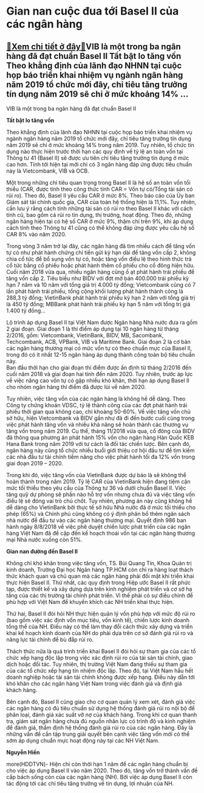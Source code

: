 Gian nan cuộc đua tới Basel II của các ngân hàng
================================================

[:gift:Xem chi tiết ở đây:gift:](https://hddtvn.com/gian-nan-cuoc-dua-toi-basel-ii-cua-cac-ngan-hang/)VIB là một trong ba ngân hàng đã đạt chuẩn Basel II Tất bật lo tăng vốn Theo khẳng định của lãnh đạo NHNN tại cuộc họp báo triển khai nhiệm vụ ngành ngân hàng năm 2019 tổ chức mới đây, chỉ tiêu tăng trưởng tín dụng năm 2019 sẽ chỉ ở mức khoảng 14% …
---------------------------------------------------------------------------------------------------------------------------------------------------------------------------------------------------------------------------------------------------------







 






 VIB là một trong ba ngân hàng đã đạt chuẩn Basel II 


**Tất bật lo tăng vốn**


Theo khẳng định của lãnh đạo NHNN tại cuộc họp báo triển khai nhiệm vụ ngành ngân hàng năm 2019 tổ chức mới đây, chỉ tiêu tăng trưởng tín dụng năm 2019 sẽ chỉ ở mức khoảng 14% trong năm 2019. Tuy nhiên, tổ chức tín dụng nào thực hiện trước thời hạn các quy định về tỷ lệ an toàn vốn tại Thông tư 41 (Basel II) sẽ được ưu tiên chỉ tiêu tăng trưởng tín dụng ở mức cao hơn. Tính tới hiện tại mới chỉ có 3 ngân hàng đáp ứng được tiêu chuẩn này là Vietcombank, VIB và OCB.


Một trong những chỉ tiêu quan trọng trong Basel II là hệ số an toàn vốn tối thiểu (CAR, được tính theo công thức tính CAR = Vốn tự có/Tổng tài sản có rủi ro). Theo đó, Basel II yêu cầu CAR ở mức 8%. Theo báo cáo của Ủy ban Giám sát tài chính quốc gia, CAR của toàn hệ thống hiện là 11,1%. Tuy nhiên, cần lưu ý rằng cách tính những tài sản có rủi ro theo Basel II khác với cách tính cũ, bao gồm cả rủi ro tín dụng, thị trường, hoạt động. Theo đó, những ngân hàng hiện tại có hệ số CAR ở mức 9%, thậm chí trên 9%, khi áp dụng cách tính theo Thông tư 41 cũng có thể không đáp ứng được yêu cầu hệ số CAR 8% vào năm 2020. 


Trong vòng 3 năm trở lại đây, các ngân hàng đã tìm nhiều cách để tăng vốn tự có như phát hành chứng chỉ tiền gửi kỳ hạn dài để tăng vốn cấp 2, không chia cổ tức để bổ sung vốn tự có, hoặc tăng vốn điều lệ theo hình thức trả cổ tức bằng cổ phiếu hoặc phát hành thêm cổ phiếu cho cổ đông hiện hữu. Cuối năm 2018 vừa qua, nhiều ngân hàng cũng ồ ạt phát hành trái phiếu để tăng vốn cấp 2. Tiêu biểu như BIDV với đợt mở bán 400.000 trái phiếu kỳ hạn 7 năm và 10 năm với tổng giá trị 4.000 tỷ đồng; Vietcombank cũng có 7 lần phát hành trái phiếu, tổng cộng khối lượng phát hành thành công là 288,3 tỷ đồng; VietinBank phát hành trái phiếu kỳ hạn 2 năm với tổng giá trị là 450 tỷ đồng; MBBank phát hành trái phiếu kỳ hạn 5 năm với tổng trị giá 1.400 tỷ đồng… 








Lộ trình áp dụng Basel II tại Việt Nam được Ngân hàng Nhà nước đưa ra gồm 2 giai đoạn. Giai đoạn 1 là thí điểm áp dụng tại 10 ngân hàng từ tháng 2/2016, gồm: Vietcombank, VietinBank, BIDV, MB, Sacombank, Techcombank, ACB, VPBank, VIB và Maritime Bank. Giai đoạn 2 là cơ bản các ngân hàng thương mại có mức vốn tự có theo chuẩn mực của Basel II, trong đó có ít nhất 12-15 ngân hàng áp dụng thành công toàn bộ tiêu chuẩn này.   
 Ban đầu thời hạn cho giai đoạn thí điểm được ấn định từ tháng 2/2016 đến cuối năm 2018 và giai đoạn hai tính đến năm 2020. Tuy nhiên, trước áp lực về việc nâng cao vốn tự có gặp nhiều khó khăn, thời hạn áp dụng Basel II cho nhóm ngân hàng thí điểm đã được lùi về năm 2020.  
 






Tuy nhiên, việc tăng vốn của các ngân hàng là không hề dễ dàng. Theo Công ty chứng khoán VDSC, tỷ lệ thành công của các đợt phát hành trái phiếu thời gian qua không cao, chỉ khoảng 50-60%. Về việc tăng vốn chủ sở hữu, hiện Vietcombank và BIDV gần như đã đi đến bước cuối cùng trong việc phát hành tăng vốn và nhiều khả năng sẽ hoàn thành các thương vụ tăng vốn trong năm 2019. Cụ thể, tháng 11/2018 vừa qua, cổ đông của BIDV đã thông qua phương án phát hành 15% vốn cho ngân hàng Hàn Quốc KEB Hana Bank trong năm 2019 với tư cách là đối tác chiến lược. Bên cạnh đó, ngân hàng này cũng tổ chức nhiều buổi giới thiệu cơ hội đầu tư để tìm kiếm các nhà đầu tư tài chính tiềm năng cho việc phát hành tối đa 12% vốn trong giai đoạn 2019 – 2020. 


Trong khi đó, việc tăng vốn của VietinBank được dự báo là sẽ không thể hoàn thành trong năm 2019. Tỷ lệ CAR của VietinBank hiện đang tiệm cận mức tối thiểu theo yêu cầu của Thông tư 36 và dưới chuẩn Basel II. Việc tăng quỹ dự phòng sẽ phần nào hỗ trợ vốn nhưng chưa đủ và việc tăng vốn điều lệ sẽ đóng vai trò chủ chốt. Tuy nhiên, phương án này cũng không hề dễ dàng cho VietinBank bởi thực tế sở hữu Nhà nước đã ở mức tối thiểu cho phép (65%) và Chính phủ cũng không có ý định phân bổ thêm ngân sách nhà nước để đầu tư vào các ngân hàng thương mại. Quyết định 986 ban hành ngày 8/8/2018 về việc phê duyệt chiến lược phát triển của các ngân hàng Việt Nam đã đề cập đến kế hoạch thoái vốn tại các ngân hàng thương mại Nhà nước xuống còn 51%. 


**Gian nan đường đến Basel II**


Không chỉ khó khăn trong việc tăng vốn, TS. Bùi Quang Tín, Khoa Quản trị kinh doanh, Trường Đại học Ngân hàng TP.HCM còn chỉ ra hàng loạt thách thức khách quan và chủ quan mà các ngân hàng phải đối mặt khi triển khai thực hiện Basel II. Thứ nhất, các quy định trong Hiệp ước Basel II rất phức tạp, được thiết kế và xây dựng dựa trên kinh nghiệm phát triển và cơ sở hạ tầng của các thị trường tài chính phát triển. Vì thế phải có sự điều chỉnh để phù hợp với Việt Nam để khuyến khích các NH triển khai thực hiện.


Thứ hai, Basel II đòi hỏi NH thực hiện quản lý vốn phù hợp với mức độ rủi ro (bao gồm việc xác định vốn mục tiêu, vốn kinh tế), chiến lược kinh doanh tổng thể của NH. Điều này có thể làm thay đổi cách thức xây dựng và triển khai kế hoạch kinh doanh của NH do phải dựa trên cơ sở đánh giá rủi ro và năng lực tài chính để bù đắp rủi ro.


Thách thức nữa là quá trình triển khai Basel II đòi hỏi sự tham gia của các tổ chức xếp hạng độc lập trong việc xác định rủi ro của tài sản tài chính, giao dịch hoặc đối tác. Tuy nhiên, thị trường Việt Nam đang thiếu sự tham gia của các tổ chức xếp hạng tín nhiệm độc lập. Theo đó, tại Việt Nam hầu hết doanh nghiệp hoặc tài sản tài chính không được xếp hạng. Điều này dẫn tới khó khăn cho các ngân hàng Việt Nam trong việc đánh giá và định giá khách hàng. 


Bên cạnh đó, Basel II cũng giao cho cơ quan quản lý xem xét, đánh giá việc các ngân hàng có đủ tiêu chuẩn sử dụng hệ thống đánh giá rủi ro nội bộ để phân loại, đánh giá xác suất vỡ nợ của khách hàng. Trong khi cơ quan thanh tra, giám sát ngân hàng chưa đủ nguồn nhân lực có trình độ và kinh nghiệm để đánh giá, thẩm định hệ thống đánh giá rủi ro của các ngân hàng. Đây là những vấn đề cần tập trung giải quyết bên cạnh việc tăng vốn mới có thể sớm áp dụng chuẩn mực hoạt động này tại các NH Việt Nam. 






**Nguyễn Hiền**



more(HDDTVN)- Hiện chỉ còn thời hạn 1 năm để các ngân hàng chuẩn bị cho việc áp dụng Basel II vào năm 2020. Theo đó, tăng vốn trở thành vấn đề cấp bách sống còn của các ngân hàng (NH). Bởi việc áp dụng Basel II còn tác động tới các chỉ tiêu tăng trưởng về tín dụng, lợi nhuận của NH.

